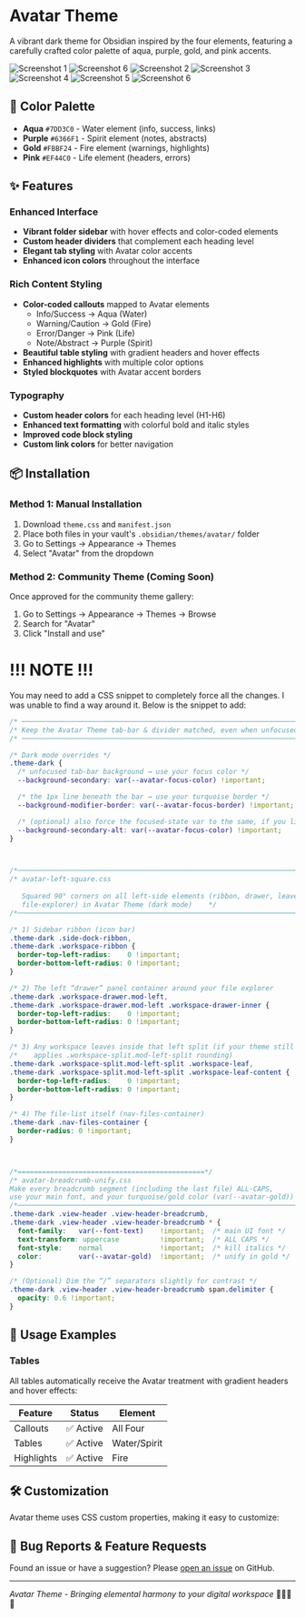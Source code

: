 # Avatar Theme

A vibrant dark theme for Obsidian inspired by the four elements, featuring a carefully crafted color palette of aqua, purple, gold, and pink accents.

![Screenshot 1](CleanShot%202025-08-27%20at%2004.59.46@2x.png)
![Screenshot 6](CleanShot%202025-08-27%20at%2005.10.07@2x.png)
![Screenshot 2](CleanShot%202025-08-27%20at%2005.00.06@2x.png)
![Screenshot 3](CleanShot%202025-08-27%20at%2005.00.14@2x.png)
![Screenshot 4](CleanShot%202025-08-27%20at%2005.00.21@2x.png)
![Screenshot 5](CleanShot%202025-08-27%20at%2005.00.27@2x.png)
![Screenshot 6](CleanShot%202025-08-30%20at%2016.37.44.png)



## 🎨 Color Palette

- **Aqua** `#7DD3C0` - Water element (info, success, links)
- **Purple** `#6366F1` - Spirit element (notes, abstracts) 
- **Gold** `#FBBF24` - Fire element (warnings, highlights)
- **Pink** `#EF44C0` - Life element (headers, errors)

## ✨ Features

### Enhanced Interface
- **Vibrant folder sidebar** with hover effects and color-coded elements
- **Custom header dividers** that complement each heading level
- **Elegant tab styling** with Avatar color accents
- **Enhanced icon colors** throughout the interface

### Rich Content Styling
- **Color-coded callouts** mapped to Avatar elements
  - Info/Success → Aqua (Water)
  - Warning/Caution → Gold (Fire) 
  - Error/Danger → Pink (Life)
  - Note/Abstract → Purple (Spirit)
- **Beautiful table styling** with gradient headers and hover effects
- **Enhanced highlights** with multiple color options
- **Styled blockquotes** with Avatar accent borders

### Typography
- **Custom header colors** for each heading level (H1-H6)
- **Enhanced text formatting** with colorful bold and italic styles
- **Improved code block styling** 
- **Custom link colors** for better navigation

## 📦 Installation

### Method 1: Manual Installation
1. Download `theme.css` and `manifest.json`
2. Place both files in your vault's `.obsidian/themes/avatar/` folder
3. Go to Settings → Appearance → Themes
4. Select "Avatar" from the dropdown

### Method 2: Community Theme (Coming Soon)
Once approved for the community theme gallery:
1. Go to Settings → Appearance → Themes → Browse
2. Search for "Avatar"
3. Click "Install and use"


# !!! NOTE !!!

You may need to add a CSS snippet to completely force all the changes. I was unable to find a way around it. Below is the snippet to add:


```css
/* ─────────────────────────────────────────────────────────────────────── */
/* Keep the Avatar Theme tab-bar & divider matched, even when unfocused */
/* ─────────────────────────────────────────────────────────────────────── */

/* Dark mode overrides */
.theme-dark {
  /* unfocused tab-bar background → use your focus color */
  --background-secondary: var(--avatar-focus-color) !important;

  /* the 1px line beneath the bar → use your turquoise border */
  --background-modifier-border: var(--avatar-focus-border) !important;

  /* (optional) also force the focused‐state var to the same, if you like) */
  --background-secondary-alt: var(--avatar-focus-color) !important;
}



/*──────────────────────────────────────────────────────────────────────────*/
/* avatar-left-square.css                                                  
                                                                         
   Squared 90° corners on all left-side elements (ribbon, drawer, leaves,
   file-explorer) in Avatar Theme (dark mode)    */
/*──────────────────────────────────────────────────────────────────────────*/                          

/* 1) Sidebar ribbon (icon bar)                                            */
.theme-dark .side-dock-ribbon,
.theme-dark .workspace-ribbon {
  border-top-left-radius:    0 !important;
  border-bottom-left-radius: 0 !important;
}

/* 2) The left “drawer” panel container around your file explorer         */
.theme-dark .workspace-drawer.mod-left,
.theme-dark .workspace-drawer.mod-left .workspace-drawer-inner {
  border-top-left-radius:    0 !important;
  border-bottom-left-radius: 0 !important;
}

/* 3) Any workspace leaves inside that left split (if your theme still    */
/*    applies .workspace-split.mod-left-split rounding)                    */
.theme-dark .workspace-split.mod-left-split .workspace-leaf,
.theme-dark .workspace-split.mod-left-split .workspace-leaf-content {
  border-top-left-radius:    0 !important;
  border-bottom-left-radius: 0 !important;
}

/* 4) The file-list itself (nav-files-container)                         */
.theme-dark .nav-files-container {
  border-radius: 0 !important;
}



/*==============================================*/
/* avatar-breadcrumb-unify.css                                           
Make every breadcrumb segment (including the last file) ALL-CAPS,       
use your main font, and your turquoise/gold color (var(--avatar-gold)) 
/*─────────────────────────────────────────────────────────────────────────*/
.theme-dark .view-header .view-header-breadcrumb,
.theme-dark .view-header .view-header-breadcrumb * {
  font-family:   var(--font-text)    !important;  /* main UI font */
  text-transform: uppercase          !important;  /* ALL CAPS */
  font-style:    normal              !important;  /* kill italics */
  color:         var(--avatar-gold)  !important;  /* unify in gold */
}

/* (Optional) Dim the “/” separators slightly for contrast */
.theme-dark .view-header .view-header-breadcrumb span.delimiter {
  opacity: 0.6 !important;
}
```


## 🎯 Usage Examples


### Tables
All tables automatically receive the Avatar treatment with gradient headers and hover effects:

| Feature | Status | Element |
|---------|--------|---------|
| Callouts | ✅ Active | All Four |
| Tables | ✅ Active | Water/Spirit |
| Highlights | ✅ Active | Fire |

## 🛠️ Customization

Avatar theme uses CSS custom properties, making it easy to customize:


## 🐛 Bug Reports & Feature Requests

Found an issue or have a suggestion? Please [open an issue](https://github.com/cxj05h/obsidian-avatar/issues) on GitHub.



---

*Avatar Theme - Bringing elemental harmony to your digital workspace* 🌊🔥🌿✨





